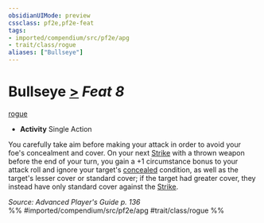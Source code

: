 ```yaml
---
obsidianUIMode: preview
cssclass: pf2e,pf2e-feat
tags:
- imported/compendium/src/pf2e/apg
- trait/class/rogue
aliases: ["Bullseye"]
---
```

# Bullseye  [>](chapter-9-playing-the-game.md#Actions "Single Action") *Feat 8*  
[rogue](rules/traits/rogue.md)  

- **Activity** Single Action

You carefully take aim before making your attack in order to avoid your foe's concealment and cover. On your next [Strike](strike.md) with a thrown weapon before the end of your turn, you gain a +1 circumstance bonus to your attack roll and ignore your target's [concealed](conditions.md#Concealed) condition, as well as the target's lesser cover or standard cover; if the target had greater cover, they instead have only standard cover against the [Strike](strike.md).

*Source: Advanced Player's Guide p. 136*  
%% #imported/compendium/src/pf2e/apg #trait/class/rogue %%
